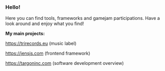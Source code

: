 ### Hello!

Here you can find tools, frameworks and gamejam participations. Have a look around and enjoy what you find!

**My main projects:**

https://trirecords.eu (music label)

https://jensjs.com (frontend framework)

https://targoninc.com (software development overview)
